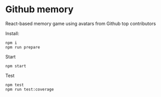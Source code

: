 # Github memory

React-based memory game using avatars from Github top contributors

Install:
```
npm i
npm run prepare
```

Start
```
npm start
```

Test
```
npm test
npm run test:coverage
```


